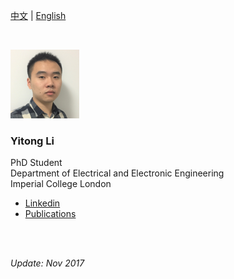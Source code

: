   
[中文](https://yt-li.github.io/namecard_cn) | [English](https://yt-li.github.io)    

<br />

![](https://raw.githubusercontent.com/yt-li/yt-li.github.io/master/LYT.png)
  
### Yitong Li
PhD Student  
Department of Electrical and Electronic Engineering  
Imperial College London  
  
- [Linkedin](https://www.linkedin.com/in/yitong-li/)  
- [Publications](https://yt-li.github.io/publication)

<br />
<br />

*Update: Nov 2017*
